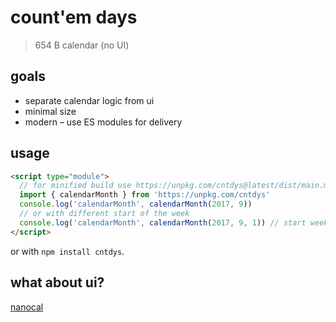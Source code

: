 # count'em days

> 654 B calendar (no UI)

## goals

- separate calendar logic from ui
- minimal size
- modern – use ES modules for delivery

## usage

```html
<script type="module">
  // for minified build use https://unpkg.com/cntdys@latest/dist/main.min.js
  import { calendarMonth } from 'https://unpkg.com/cntdys'
  console.log('calendarMonth', calendarMonth(2017, 9))
  // or with different start of the week
  console.log('calendarMonth', calendarMonth(2017, 9, 1)) // start week on Monday (0 = Sunday)
</script>
```

or with `npm install cntdys`.

## what about ui?

[nanocal](https://github.com/zigomir/nanocal)
